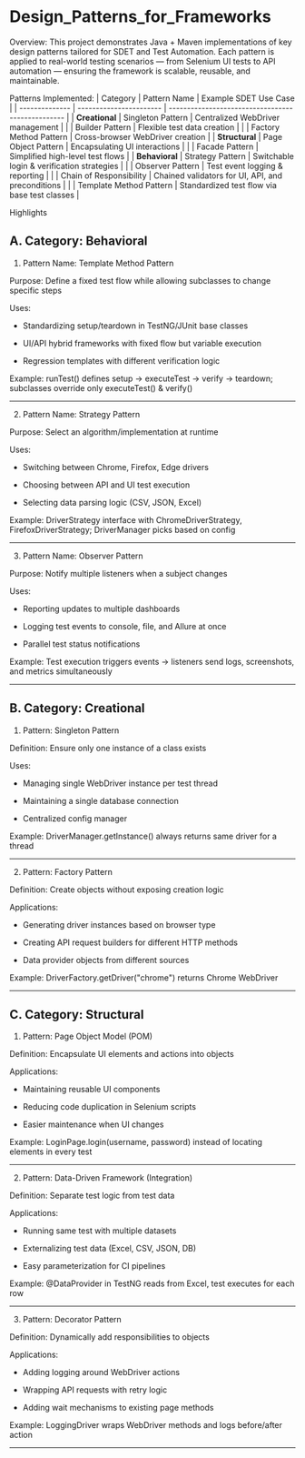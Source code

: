 # Design_Patterns_for_Frameworks

Overview:
This project demonstrates Java + Maven implementations of key design patterns tailored for SDET and Test Automation.
Each pattern is applied to real-world testing scenarios — from Selenium UI tests to API automation — ensuring the framework is scalable, reusable, and maintainable.

Patterns Implemented:
| Category       | Pattern Name            | Example SDET Use Case                             |
| -------------- | ----------------------- | ------------------------------------------------- |
| **Creational** | Singleton Pattern       | Centralized WebDriver management                  |
|                | Builder Pattern         | Flexible test data creation                       |
|                | Factory Method Pattern  | Cross-browser WebDriver creation                  |
| **Structural** | Page Object Pattern     | Encapsulating UI interactions                     |
|                | Facade Pattern          | Simplified high-level test flows                  |
| **Behavioral** | Strategy Pattern        | Switchable login & verification strategies        |
|                | Observer Pattern        | Test event logging & reporting                    |
|                | Chain of Responsibility | Chained validators for UI, API, and preconditions |
|                | Template Method Pattern | Standardized test flow via base test classes      |

Highlights

A. Category: Behavioral
--------------

1. Pattern Name: Template Method Pattern

Purpose: Define a fixed test flow while allowing subclasses to change specific steps

Uses:

- Standardizing setup/teardown in TestNG/JUnit base classes

- UI/API hybrid frameworks with fixed flow but variable execution

- Regression templates with different verification logic

Example: runTest() defines setup → executeTest → verify → teardown; subclasses override only executeTest() & verify()

--------------

2. Pattern Name: Strategy Pattern

Purpose: Select an algorithm/implementation at runtime

Uses:

- Switching between Chrome, Firefox, Edge drivers

- Choosing between API and UI test execution

- Selecting data parsing logic (CSV, JSON, Excel)

Example: DriverStrategy interface with ChromeDriverStrategy, FirefoxDriverStrategy; DriverManager picks based on config

--------------

3. Pattern Name: Observer Pattern

Purpose: Notify multiple listeners when a subject changes

Uses:

- Reporting updates to multiple dashboards

- Logging test events to console, file, and Allure at once

- Parallel test status notifications

Example: Test execution triggers events → listeners send logs, screenshots, and metrics simultaneously

--------------

B. Category: Creational
--------------

1. Pattern: Singleton Pattern

Definition: Ensure only one instance of a class exists

Uses:

- Managing single WebDriver instance per test thread

- Maintaining a single database connection

- Centralized config manager

Example: DriverManager.getInstance() always returns same driver for a thread

--------------

2. Pattern: Factory Pattern

Definition: Create objects without exposing creation logic

Applications:

- Generating driver instances based on browser type

- Creating API request builders for different HTTP methods

- Data provider objects from different sources

Example: DriverFactory.getDriver("chrome") returns Chrome WebDriver

--------------

C. Category: Structural
--------------

1. Pattern: Page Object Model (POM)

Definition: Encapsulate UI elements and actions into objects

Applications:

- Maintaining reusable UI components

- Reducing code duplication in Selenium scripts

- Easier maintenance when UI changes
  
Example: LoginPage.login(username, password) instead of locating elements in every test

--------------

2. Pattern: Data-Driven Framework (Integration)

Definition: Separate test logic from test data

Applications:

- Running same test with multiple datasets

- Externalizing test data (Excel, CSV, JSON, DB)

- Easy parameterization for CI pipelines
  
Example: @DataProvider in TestNG reads from Excel, test executes for each row

--------------

3. Pattern: Decorator Pattern
   
Definition: Dynamically add responsibilities to objects

Applications:

- Adding logging around WebDriver actions

- Wrapping API requests with retry logic

- Adding wait mechanisms to existing page methods
  
Example: LoggingDriver wraps WebDriver methods and logs before/after action

--------------
